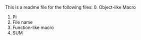 This is a readme file for the following files:
0. Object-like Macro
1. Pi
2. File name
3. Function-like macro
4. SUM
